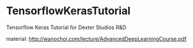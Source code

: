 # TensorflowKerasTutorial
Tensorflow Keras Tutorial for Dexter Studios R&amp;D

material: http://wanochoi.com/lecture/AdvancedDeepLearningCourse.pdf
